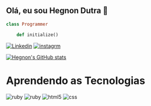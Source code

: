 ## Olá, eu sou Hegnon Dutra 👋


```ruby 
class Programmer

	def initialize() 
```

[![Linkedin](https://img.shields.io/badge/LinkedIn-0077B5?style=for-the-badge&logo=linkedin&logoColor=white)](https://www.linkedin.com/in/h%C3%A9gnon-henrique-dutra-delaqua-67253b116/)
[![instagrm](https://img.shields.io/badge/Instagram-E4405F?style=for-the-badge&logo=instagram&logoColor=white)](https://www.instagram.com/hegnondutra/)

[![Hegnon's GitHub stats](https://github-readme-stats.vercel.app/api?username=hegnon&theme=midnight-purple&show_icons=true)](https://github.com/anuraghazra/github-readme-stats)

# Aprendendo as Tecnologias
<div style="display: inlin_black"> 
<img aligo="center" alt= "ruby" src="https://img.shields.io/badge/Ruby on Rails-CC342D?style=for-the-badge&logo=ruby&logoColor=white" />
<img aligo="center" alt= "ruby" src="https://img.shields.io/badge/-PostgreSQL-0077B5?style=for-the-badge&logo=postgresql&logoColor=white" />
<img aligo="center" alt= "html5" src="https://img.shields.io/badge/HTML-239120?style=for-the-badge&logo=html5&logoColor=white" />
<img aligo="center" alt= "css" src="https://img.shields.io/badge/CSS-239120?&style=for-the-badge&logo=css3&logoColor=white" />


</div>
